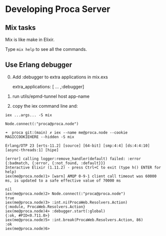 # Developing Proca Server

## Mix tasks

Mix is like make in Elixir.

Type `mix help` to see all the commands.





## Use Erlang debugger

0. Add :debugger to extra applications in mix.exs

      extra_applications: [ ... ,:debugger]

1. run utils/epmd-tunnel host app-name
2. copy the iex command line and:

```
iex ...args... -S mix

Node.connect(:"proca@proca.node")

```

```
➜  proca git:(main) ✗ iex --name me@proca.node --cookie MAGICCOOKIEHERE --hidden -S mix 

Erlang/OTP 23 [erts-11.2] [source] [64-bit] [smp:4:4] [ds:4:4:10] [async-threads:1] [hipe]

[error] calling logger:remove_handler(default) failed: :error {:badmatch, {:error, {:not_found, :default}}}
Interactive Elixir (1.11.2) - press Ctrl+C to exit (type h() ENTER for help)
iex(me@proca.node)1> [warn] AMQP 0-9-1 client call timeout was 60000 ms, is updated to a safe effective value of 70000 ms
 
nil
iex(me@proca.node)2> Node.connect(:"proca@proca.node")
true
iex(me@proca.node)3> :int.ni(ProcaWeb.Resolvers.Action)
{:module, ProcaWeb.Resolvers.Action}
iex(me@proca.node)4> :debugger.start(:global)
{:ok, #PID<0.711.0>}
iex(me@proca.node)5> :int.break(ProcaWeb.Resolvers.Action, 86)
:ok
iex(me@proca.node)6> 
```



